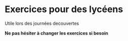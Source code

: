 # Exercices pour des lycéens

Utile lors des journées decouvertes

**Ne pas hésiter à changer les exercices si besoin**
